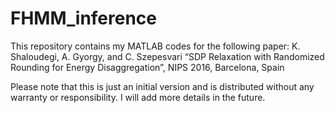 # FHMM_inference
This repository contains my MATLAB codes for the following paper:
K. Shaloudegi, A.   Gyorgy, and C. Szepesvari “SDP Relaxation with Randomized Rounding for Energy Disaggregation”, NIPS 2016, Barcelona, Spain

Please note that this is just an initial version and is distributed without any warranty or responsibility. I will add more details in the future. 
